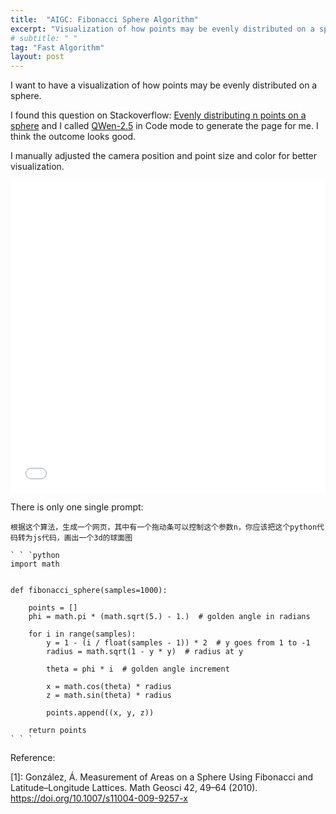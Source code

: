 ```yaml
---
title:  "AIGC: Fibonacci Sphere Algorithm"
excerpt: "Visualization of how points may be evenly distributed on a sphere."
# subtitle: " "
tag: "Fast Algorithm"
layout: post
---
```


<style>
iframe {
    width: 100%;
    height: 500px;
    border: none
}
</style>

I want to have a visualization of how points may be evenly distributed on a sphere.

I found this question on Stackoverflow: [Evenly distributing n points on a sphere](https://stackoverflow.com/questions/9600801/evenly-distributing-n-points-on-a-sphere)
and I called [QWen-2.5](https://tongyi.aliyun.com/) in Code mode to generate the page for me. I think the outcome looks good.

I manually adjusted the camera position and point size and color for better visualization.

<iframe src="/fibonacci-sphere.html"></iframe>

There is only one single prompt:

```text
根据这个算法，生成一个网页，其中有一个拖动条可以控制这个参数n，你应该把这个python代码转为js代码，画出一个3d的球面图

` ` `python
import math


def fibonacci_sphere(samples=1000):

    points = []
    phi = math.pi * (math.sqrt(5.) - 1.)  # golden angle in radians

    for i in range(samples):
        y = 1 - (i / float(samples - 1)) * 2  # y goes from 1 to -1
        radius = math.sqrt(1 - y * y)  # radius at y

        theta = phi * i  # golden angle increment

        x = math.cos(theta) * radius
        z = math.sin(theta) * radius

        points.append((x, y, z))

    return points
` ` `

```


Reference:

[1]: González, Á. Measurement of Areas on a Sphere Using Fibonacci and Latitude–Longitude Lattices. Math Geosci 42, 49–64 (2010). https://doi.org/10.1007/s11004-009-9257-x
